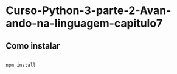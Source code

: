 # Curso-Python-3-parte-2-Avan-ando-na-linguagem-capitulo7

## Como instalar


```cmd

npm install

```

